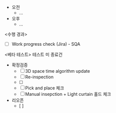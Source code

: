 - 오전
	- ...
- 오후
	- ...

<수행 경과>
- [ ] Work progress check (Jira) - SQA

<베타 테스트>
테스트 미 종료건 
- 확정검증
	- [ ] 3D space time algorithm update
	- [ ] Re-inspection
	- [ ] 
	- [ ] Pick and place 체크
	- [ ] Manual insepction + Light curtain 홀드 체크
- 리오픈
	- [ ] 
